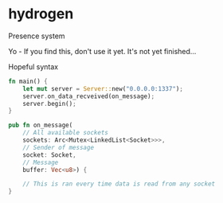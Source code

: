 # hydrogen

Presence system

Yo - If you find this, don't use it yet. It's not yet finished...

Hopeful syntax
~~~rust
fn main() {
    let mut server = Server::new("0.0.0.0:1337");
    server.on_data_recveived(on_message);
    server.begin();
}

pub fn on_message(
    // All available sockets
    sockets: Arc<Mutex<LinkedList<Socket>>>,
    // Sender of message
    socket: Socket,
    // Message
    buffer: Vec<u8>) {

    // This is ran every time data is read from any socket
}
~~~
